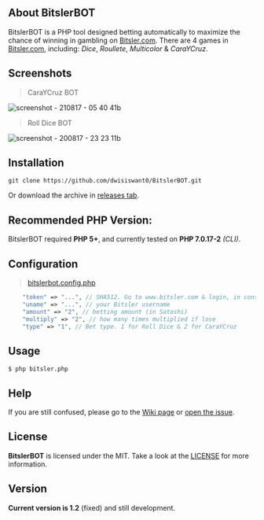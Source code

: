 ## About BitslerBOT
BitslerBOT is a PHP tool designed betting automatically to maximize the chance of winning in gambling on [Bitsler.com](https://www.bitsler.com/?ref=iniakundwi). There are 4 games in [Bitsler.com](https://www.bitsler.com/?ref=iniakundwi), including: *Dice*, *Roullete*, *Multicolor* & *CaraYCruz*.

## Screenshots
> CaraYCruz BOT

![screenshot - 210817 - 05 40 41b](https://user-images.githubusercontent.com/25837540/29594926-7f060f30-87de-11e7-9ba9-227b4c8e58d1.png)

> Roll Dice BOT

![screenshot - 200817 - 23 23 11b](https://user-images.githubusercontent.com/25837540/29746284-441fd666-8aff-11e7-8552-151a755c899f.png)

## Installation
```
git clone https://github.com/dwisiswant0/BitslerBOT.git
```
Or download the archive in [releases tab](https://github.com/dwisiswant0/BitslerBOT/releases).

## Recommended PHP Version:
BitslerBOT required **PHP 5+**, and currently tested on **PHP 7.0.17-2** *(CLI)*.

## Configuration
>[bitslerbot.config.php](https://github.com/dwisiswant0/BitslerBOT/blob/v1.2/bitslerbot.config.php)
```php
	"token" => "...", // SHA512. Go to www.bitsler.com & login, in console browser (PRESS F12) type: console.log(access_token)
	"uname" => "...", // your Bitsler username
	"amount" => "2", // betting amount (in Satoshi)
	"multiply" => "2", // how many times multiplied if lose
	"type" => "1", // Bet type. 1 for Roll Dice & 2 for CaraYCruz
```

## Usage
```
$ php bitsler.php
```

## Help
If you are still confused, please go to the [Wiki page](https://github.com/dwisiswant0/BitslerBOT/wiki) or [open the issue](https://github.com/dwisiswant0/BitslerBOT/issues). 

## License
**BitslerBOT** is licensed under the MIT. Take a look at the [LICENSE](https://github.com/dwisiswant0/BitslerBOT/blob/master/LICENSE) for more information.

## Version
**Current version is 1.2** (fixed) and still development.
